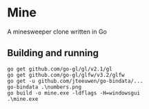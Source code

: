 # Mine

A minesweeper clone written in Go

## Building and running
```
go get github.com/go-gl/gl/v2.1/gl
go get github.com/go-gl/glfw/v3.2/glfw
go get -u github.com/jteeuwen/go-bindata/...
go-bindata .\numbers.png
go build -o mine.exe -ldflags -H=windowsgui
.\mine.exe
```
